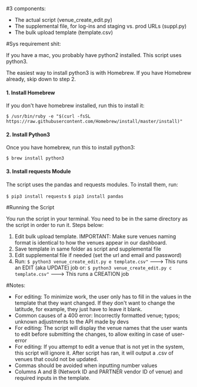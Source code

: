 #3 components:
- The actual script (venue_create_edit.py)
- The supplemental file, for log-ins and staging vs. prod URLs (suppl.py)
- The bulk upload template (template.csv)

#Sys requirement shit:

If you have a mac, you probably have python2 installed. This script uses python3. 

The easiest way to install python3 is with Homebrew. If you have Homebrew already, skip down to step 2.

#### 1. Install Homebrew
If you don't have homebrew installed, run this to install it:

`$ /usr/bin/ruby -e "$(curl -fsSL https://raw.githubusercontent.com/Homebrew/install/master/install)"`

#### 2. Install Python3
Once you have homebrew, run this to install python3:

`$ brew install python3`

#### 3. Install requests Module
The script uses the pandas and requests modules. To install them, run:

`$ pip3 install requests`
`$ pip3 install pandas`


#Running the Script

You run the script in your terminal. You need to be in the same directory as the script in order to run it. Steps below:

1. Edit bulk upload template. IMPORTANT: Make sure venues naming format is identical to how the venues appear in our dashboard.
2. Save template in same folder as script and supplemental file
3. Edit supplemental file if needed (set the url and email and password)
4. Run:
 `$ python3 venue_create_edit.py e template.csv"`
     ---> This runs an EDIT (aka UPDATE) job
    or:
`$ python3 venue_create_edit.py c template.csv"`
     ---> This runs a CREATION job


#Notes:
- For editing: To minimize work, the user only has to fill in the values in the template that they want changed. If they don't want to change the latitude, for example, they just have to leave it blank.
- Common causes of a 400 error: Incorrectly formatted venue; typos; unknown adjustments to the API made by devs
- For editing: The script will display the venue names that the user wants to edit before submitting the changes, to allow exiting in case of user-error
- For editing: If you attempt to edit a venue that is not yet in the system, this script will ignore it. After script has ran, it will output a .csv of venues that could not be updated.
- Commas should be avoided when inputting number values
- Columns A and B (Network ID and PARTNER vendor ID of venue) and required inputs in the template.





